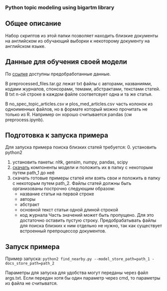 ### Python topic modeling using bigartm library

## Общее описание

Набор скриптов из этой папки позволяет находить близкие документы на английском из обучающий выборки к некоторому документу на английском языке.


## Данные для обучения своей модели

По [ссылке](https://drive.google.com/drive/folders/0B5Sz52EAqYyTOG5zVkhxOVdCc2s?usp=sharing) доступны предобработанные данные.

В preprocessed_files.tar.gz лежат txt файлы с авторами, названиями, кодами журналов, спонсорами, темами, абстрактами, текстами статей.
В txt n-ой строке в каждом файле соответсвует одна и та же статья.

В no_spec_topic_articles.csv и plos_med_articles.csv часть колонок из одноименных файлов, но в формате который можно прочитать не только из R. Например он хорошо считывается pandas (см preprocess.ipynb).


## Подготовка к запуска примера

Для запуска примера поиска близких статей требуется:
0. установить python2
1. установить пакеты: nltk, gensim, numpy, pandas, scipy
2. [скачать](https://drive.google.com/drive/folders/0B5Sz52EAqYyTczdKSTd4Uy03WlE) компоненты модели и положить их в папку с некоторым путем path_1 до неё
3. скачать готовые примеры статей или взять свои и положить в папку с некоторым путем path_2. Файлы статей должны быть организованы построчно следующим образом:
   * название статьи на первой строке
   * авторы
   * абстракт
   * основной текст статьи одной длиной строкой
   * код журнала
Часть значений может быть пропущено. Для это достаточно оставить пустую строку.
Предобрабатывать файлы для поиска близких к ним отдельно не нужно, так как существует встроенный препроцессор документов.


## Запуск примера

Пример запуска:
`python2 find_nearby.py --model_store_path=path_1 -docs_store_path=path_2`

Параметры для запуска для удобства могут переданы через файл args.txt. Если передан хотя бы один параметр через cmd, то параметры из файла не считыватся.




